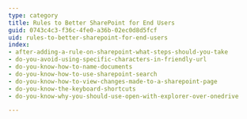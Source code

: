 ```yaml
---
type: category
title: Rules to Better SharePoint for End Users
guid: 0743c4c3-f36c-4fe0-a36b-02ec0d8d5fcf
uid: rules-to-better-sharepoint-for-end-users
index:
- after-adding-a-rule-on-sharepoint-what-steps-should-you-take
- do-you-avoid-using-specific-characters-in-friendly-url
- do-you-know-how-to-name-documents
- do-you-know-how-to-use-sharepoint-search
- do-you-know-how-to-view-changes-made-to-a-sharepoint-page
- do-you-know-the-keyboard-shortcuts
- do-you-know-why-you-should-use-open-with-explorer-over-onedrive

---
```


<p>​​</p>

